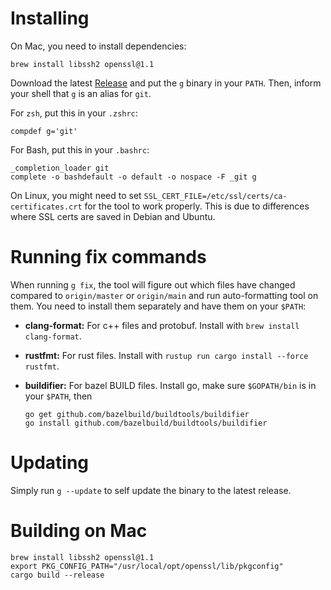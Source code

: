 # Installing

On Mac, you need to install dependencies:

    brew install libssh2 openssl@1.1

Download the latest [Release](https://github.com/SirVer/giti/releases) and put
the `g` binary in your `PATH`. Then, inform your shell that `g` is an alias for
`git`.

For `zsh`, put this in your `.zshrc`:

    compdef g='git'

For Bash, put this in your `.bashrc`:

    _completion_loader git
    complete -o bashdefault -o default -o nospace -F _git g

On Linux, you might need to set `SSL_CERT_FILE=/etc/ssl/certs/ca-certificates.crt` for the tool to work properly.
This is due to differences where SSL certs are saved in Debian and Ubuntu.

# Running fix commands

When running `g fix`, the tool will figure out which files have changed compared
to `origin/master` or `origin/main` and run auto-formatting tool on them. You need to install
them separately and have them on your `$PATH`:

- **clang-format:** For c++ files and protobuf. Install with `brew install clang-format`.
- **rustfmt:** For rust files. Install with `rustup run cargo install --force rustfmt`.
- **buildifier:** For bazel BUILD files. Install go, make sure `$GOPATH/bin` is
  in your `$PATH`, then

      go get github.com/bazelbuild/buildtools/buildifier
      go install github.com/bazelbuild/buildtools/buildifier

# Updating

Simply run `g --update` to self update the binary to the latest release.

# Building on Mac

    brew install libssh2 openssl@1.1
    export PKG_CONFIG_PATH="/usr/local/opt/openssl/lib/pkgconfig"
    cargo build --release

